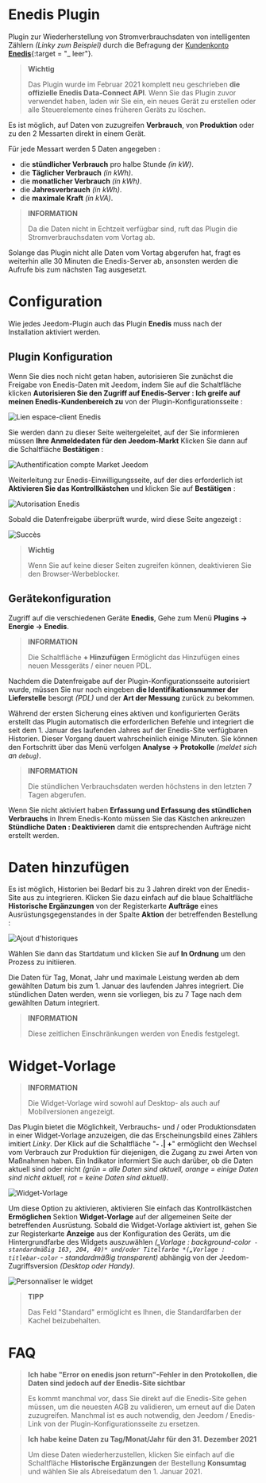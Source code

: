 # Enedis Plugin

Plugin zur Wiederherstellung von Stromverbrauchsdaten von intelligenten Zählern *(Linky zum Beispiel)* durch die Befragung der [Kundenkonto **Enedis**](https://mon-compte.enedis.fr/auth/XUI/#login/&realm=/enedis&forward=true){:target = "\_ leer"}.

>**Wichtig**
>
>Das Plugin wurde im Februar 2021 komplett neu geschrieben **die offizielle Enedis Data-Connect API**. Wenn Sie das Plugin zuvor verwendet haben, laden wir Sie ein, ein neues Gerät zu erstellen oder alle Steuerelemente eines früheren Geräts zu löschen.

Es ist möglich, auf Daten von zuzugreifen **Verbrauch**, von **Produktion** oder zu den 2 Messarten direkt in einem Gerät.

Für jede Messart werden 5 Daten angegeben :
- die **stündlicher Verbrauch** pro halbe Stunde *(in kW)*.
- die **Täglicher Verbrauch** *(in kWh)*.
- die **monatlicher Verbrauch** *(in kWh)*.
- die **Jahresverbrauch** *(in kWh)*.
- die **maximale Kraft** *(in kVA)*.

>**INFORMATION**
>
>Da die Daten nicht in Echtzeit verfügbar sind, ruft das Plugin die Stromverbrauchsdaten vom Vortag ab.

Solange das Plugin nicht alle Daten vom Vortag abgerufen hat, fragt es weiterhin alle 30 Minuten die Enedis-Server ab, ansonsten werden die Aufrufe bis zum nächsten Tag ausgesetzt.

# Configuration

Wie jedes Jeedom-Plugin auch das Plugin **Enedis** muss nach der Installation aktiviert werden.

## Plugin Konfiguration

Wenn Sie dies noch nicht getan haben, autorisieren Sie zunächst die Freigabe von Enedis-Daten mit Jeedom, indem Sie auf die Schaltfläche klicken **Autorisieren Sie den Zugriff auf Enedis-Server : Ich greife auf meinen Enedis-Kundenbereich zu** von der Plugin-Konfigurationsseite :

![Lien espace-client Enedis](./images/link_enedis.png)

Sie werden dann zu dieser Seite weitergeleitet, auf der Sie informieren müssen **Ihre Anmeldedaten für den Jeedom-Markt** Klicken Sie dann auf die Schaltfläche **Bestätigen** :

![Authentification compte Market Jeedom](./images/Auth_Jeedom.png)

Weiterleitung zur Enedis-Einwilligungsseite, auf der dies erforderlich ist **Aktivieren Sie das Kontrollkästchen** und klicken Sie auf **Bestätigen** :

![Autorisation Enedis](./images/Auth_Enedis.png)

Sobald die Datenfreigabe überprüft wurde, wird diese Seite angezeigt :

![Succès](./images/Auth_Enedis_success.png)

>**Wichtig**
>
>Wenn Sie auf keine dieser Seiten zugreifen können, deaktivieren Sie den Browser-Werbeblocker.

## Gerätekonfiguration

Zugriff auf die verschiedenen Geräte **Enedis**, Gehe zum Menü **Plugins → Energie → Enedis**.

>**INFORMATION**
>
>Die Schaltfläche **+ Hinzufügen** Ermöglicht das Hinzufügen eines neuen Messgeräts / einer neuen PDL.

Nachdem die Datenfreigabe auf der Plugin-Konfigurationsseite autorisiert wurde, müssen Sie nur noch eingeben **die Identifikationsnummer der Lieferstelle** besorgt *(PDL)* und der **Art der Messung** zurück zu bekommen.

Während der ersten Sicherung eines aktiven und konfigurierten Geräts erstellt das Plugin automatisch die erforderlichen Befehle und integriert die seit dem 1. Januar des laufenden Jahres auf der Enedis-Site verfügbaren Historien. Dieser Vorgang dauert wahrscheinlich einige Minuten. Sie können den Fortschritt über das Menü verfolgen **Analyse → Protokolle** *(meldet sich an ``debug``)*.

>**INFORMATION**
>
>Die stündlichen Verbrauchsdaten werden höchstens in den letzten 7 Tagen abgerufen.

Wenn Sie nicht aktiviert haben **Erfassung und Erfassung des stündlichen Verbrauchs** in Ihrem Enedis-Konto müssen Sie das Kästchen ankreuzen **Stündliche Daten : Deaktivieren** damit die entsprechenden Aufträge nicht erstellt werden.

# Daten hinzufügen

Es ist möglich, Historien bei Bedarf bis zu 3 Jahren direkt von der Enedis-Site aus zu integrieren. Klicken Sie dazu einfach auf die blaue Schaltfläche **Historische Ergänzungen** von der Registerkarte **Aufträge** eines Ausrüstungsgegenstandes in der Spalte **Aktion** der betreffenden Bestellung :

![Ajout d'historiques](./images/enedis_addHistory.png)

Wählen Sie dann das Startdatum und klicken Sie auf **In Ordnung** um den Prozess zu initiieren.

Die Daten für Tag, Monat, Jahr und maximale Leistung werden ab dem gewählten Datum bis zum 1. Januar des laufenden Jahres integriert. Die stündlichen Daten werden, wenn sie vorliegen, bis zu 7 Tage nach dem gewählten Datum integriert.

>**INFORMATION**
>
>Diese zeitlichen Einschränkungen werden von Enedis festgelegt.

# Widget-Vorlage

>**INFORMATION**
>
>Die Widget-Vorlage wird sowohl auf Desktop- als auch auf Mobilversionen angezeigt.

Das Plugin bietet die Möglichkeit, Verbrauchs- und / oder Produktionsdaten in einer Widget-Vorlage anzuzeigen, die das Erscheinungsbild eines Zählers imitiert *Linky*. Der Klick auf die Schaltfläche "**- \.| +**" ermöglicht den Wechsel vom Verbrauch zur Produktion für diejenigen, die Zugang zu zwei Arten von Maßnahmen haben. Ein Indikator informiert Sie auch darüber, ob die Daten aktuell sind oder nicht *(grün = alle Daten sind aktuell, orange = einige Daten sind nicht aktuell, rot = keine Daten sind aktuell)*.

![Widget-Vorlage](./images/enedis_screenshot1.png)

Um diese Option zu aktivieren, aktivieren Sie einfach das Kontrollkästchen **Ermöglichen** Sektion **Widget-Vorlage** auf der allgemeinen Seite der betreffenden Ausrüstung. Sobald die Widget-Vorlage aktiviert ist, gehen Sie zur Registerkarte **Anzeige** aus der Konfiguration des Geräts, um die Hintergrundfarbe des Widgets auszuwählen *(„Vorlage : background-color` - standardmäßig 163, 204, 40)* und/oder Titelfarbe *(„Vorlage : titlebar-color` - standardmäßig transparent)* abhängig von der Jeedom-Zugriffsversion *(Desktop oder Handy)*.

![Personnaliser le widget](./images/enedis_customizeWidget.png)

>**TIPP**
>
>Das Feld "Standard" ermöglicht es Ihnen, die Standardfarben der Kachel beizubehalten.

# FAQ

>**Ich habe "Error on enedis json return"-Fehler in den Protokollen, die Daten sind jedoch auf der Enedis-Site sichtbar**
>
>Es kommt manchmal vor, dass Sie direkt auf die Enedis-Site gehen müssen, um die neuesten AGB zu validieren, um erneut auf die Daten zuzugreifen. Manchmal ist es auch notwendig, den Jeedom / Enedis-Link von der Plugin-Konfigurationsseite zu ersetzen.

>**Ich habe keine Daten zu Tag/Monat/Jahr für den 31. Dezember 2021**
>
>Um diese Daten wiederherzustellen, klicken Sie einfach auf die Schaltfläche **Historische Ergänzungen** der Bestellung **Konsumtag** und wählen Sie als Abreisedatum den 1. Januar 2021.
